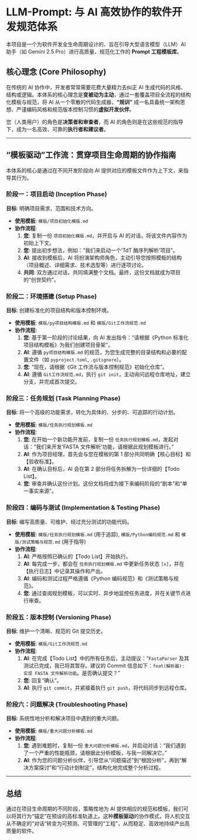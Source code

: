 # LLM-Prompt: 与 AI 高效协作的软件开发规范体系

本项目是一个为软件开发全生命周期设计的、旨在引导大型语言模型（LLM）AI 助手（如 Gemini 2.5 Pro）进行高质量、规范化工作的 **Prompt 工程模板库**。

## 核心理念 (Core Philosophy)

在传统的 AI 协作中，开发者常常需要花费大量精力去纠正 AI 生成代码的风格、结构或逻辑。本体系的核心理念是**变被动为主动**，通过一套覆盖项目全流程的结构化模板与规范，将 AI 从一个零散的代码生成器，**“规训”** 成一名具备统一架构思想、严谨编码风格和规范版本控制习惯的**虚拟开发伙伴**。

您（人类用户）的角色是**决策者和审查者**，而 AI 的角色则是在这些规范的指导下，成为一名高效、可靠的**执行者和建议者**。

---

## “模板驱动”工作流：贯穿项目生命周期的协作指南

本体系的核心是通过在不同开发阶段向 AI 提供对应的模板文件作为上下文，来指导其行为。

### 阶段一：项目启动 (Inception Phase)

**目标**: 明确项目需求、范围和技术方向。

- **使用模板**: `模版/项目初始化模版.md`
- **协作流程**:
  1.  **您**: 复制一份 `项目初始化模版.md`，并开启与 AI 的对话，将该文件内容作为初始上下文。
  2.  **您**: 提出初步想法，例如：“我们来启动一个‘TdT 酶序列解析’项目”。
  3.  **AI**: 接收到模板后，AI 将扮演架构师角色，主动引导您按照模板的结构（项目概述、详细需求、技术选型等）进行逐项讨论。
  4.  **共同**: 双方通过对话，共同填满整个文档。最终，这份文档就成为项目的“创世契约”。

### 阶段二：环境搭建 (Setup Phase)

**目标**: 创建标准化的项目结构和版本控制环境。

- **使用模板**: `模版/py项目结构模版.md` 和 `模版/Git工作流规范.md`
- **协作流程**:
  1.  **您**: 基于第一阶段的讨论结果，向 AI 发出指令：“请根据《Python 标准化项目结构模板》为我们创建项目骨架”。
  2.  **AI**: 遵循 `py项目结构模版.md` 的规范，为您生成完整的目录结构和必要的配置文件（如 `pyproject.toml`, `.gitignore`）。
  3.  **您**: “现在，请根据《Git 工作流与版本控制规范》初始化仓库”。
  4.  **AI**: 遵循 `Git工作流规范.md`，执行 `git init`，主动询问远程仓库地址，建立分支，并完成首次提交。

### 阶段三：任务规划 (Task Planning Phase)

**目标**: 将一个高级的功能需求，转化为具体的、分步的、可追踪的行动计划。

- **使用模板**: `模版/任务执行规划模板.md`
- **协作流程**:
  1.  **您**: 在开始一个新功能开发前，复制一份 `任务执行规划模板.md`，发起对话：“我们来开发‘FASTA 文件解析’功能，请根据此规划模板进行。”
  2.  **AI**: 作为项目经理，首先会与您在模板的第 1 部分共同明确【核心目标】和【验收标准】。
  3.  **AI**: 在确认目标后，AI 会在第 2 部分将任务拆解为一份详细的【Todo List】。
  4.  **您**: 审查并确认这份计划。这份文档将成为接下来编码阶段的“剧本”和“单一事实来源”。

### 阶段四：编码与测试 (Implementation & Testing Phase)

**目标**: 编写高质量、可维护、经过充分测试的功能代码。

- **使用模板**: `模版/任务执行规划模板.md` (用于追踪), `模版/Python编码规范.md` 和 `模版/测试策略与规范.md` (用于指导)
- **协作流程**:
  1.  **AI**: 严格按照已确认的【Todo List】开始执行。
  2.  **AI**: 每完成一步，都会在 `任务执行规划模板.md` 中更新任务状态 `[x]`，并在【执行日志】中记录其操作和产出。
  3.  **AI**: 编码和测试过程严格遵循《Python 编码规范》和《测试策略与规范》。
  4.  **您**: 通过查阅规划模板，可以实时、异步地监控任务进度，并在关键节点进行审查。

### 阶段五：版本控制 (Versioning Phase)

**目标**: 维护一个清晰、规范的 Git 提交历史。

- **使用模板**: `模版/Git工作流规范.md`
- **协作流程**:
  1.  **AI**: 在完成【Todo List】中的所有任务后，主动提议：“`FastaParser` 及其测试已完成，我已将其暂存。建议的 Commit 信息如下：`feat(解析器): 实现 FASTA 文件解析功能`。是否确认提交？”
  2.  **您**: 回复“确认”。
  3.  **AI**: 执行 `git commit`，并紧接着执行 `git push`，将代码同步到远程仓库。

### 阶段六：问题解决 (Troubleshooting Phase)

**目标**: 系统性地分析和解决项目中遇到的重大问题。

- **使用模板**: `模版/重大问题分析模板.md`
- **协作流程**:
  1.  **您**: 遇到难题时，复制一份 `重大问题分析模板.md`，并启动对话：“我们遇到了一个严重的性能瓶颈，请根据此分析模板，与我一同解决它。”
  2.  **AI**: 作为您的问题分析伙伴，引导您从“问题描述”到“根因分析”，再到“解决方案探讨”和“行动计划制定”，结构化地完成整个分析过程。

---

## 总结

通过在项目生命周期的不同阶段，策略性地为 AI 提供相应的规范和模板，我们可以将其行为“锚定”在预设的高标准轨道上。这种**模板驱动**的协作模式，将人机交互从不确定的“对话”转变为可预测、可管理的“工程”，从而稳定、高效地持续产出高质量的软件。
